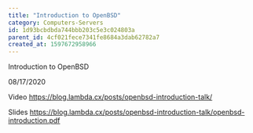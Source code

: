 ```yaml
---
title: "Introduction to OpenBSD"
category: Computers-Servers
id: 1d93bcbdbda744bbb203c5e3c024803a
parent_id: 4cf021fece7341fe8684a3dab62782a7
created_at: 1597672958966
---
```


Introduction to OpenBSD

08/17/2020

Video
https://blog.lambda.cx/posts/openbsd-introduction-talk/

Slides
https://blog.lambda.cx/posts/openbsd-introduction-talk/openbsd-introduction.pdf
    